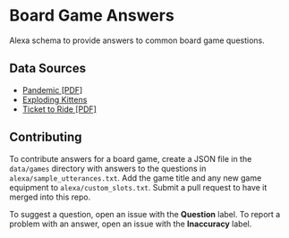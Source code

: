 # Board Game Answers
Alexa schema to provide answers to common board game questions.

## Data Sources
* [Pandemic [PDF]](http://www.zmangames.com/uploads/4/7/1/7/47170931/pandemic.pdf)
* [Exploding Kittens](http://www.explodingkittens.com/how)
* [Ticket to Ride [PDF]](https://cdn1.daysofwonder.com/tickettoride/en/img/tt_rules_2015_en.pdf)

## Contributing
To contribute answers for a board game, create a JSON file in the ``data/games`` directory 
with answers to the questions in ``alexa/sample_utterances.txt``. Add the game title and 
any new game equipment to ``alexa/custom_slots.txt``. Submit a pull request to have it merged
into this repo.

To suggest a question, open an issue with the **Question** label. To report a problem with 
an answer, open an issue with the **Inaccuracy** label. 